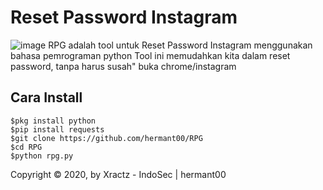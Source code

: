 # Reset Password Instagram
![image](https://github.com/Xractz/RIG/blob/master/rig.jpg)
RPG adalah tool untuk Reset Password Instagram menggunakan bahasa pemrograman python
Tool ini memudahkan kita dalam reset password, tanpa harus susah" buka chrome/instagram

## Cara Install
```
$pkg install python
$pip install requests
$git clone https://github.com/hermant00/RPG
$cd RPG
$python rpg.py
```


Copyright © 2020, by Xractz - IndoSec | hermant00



